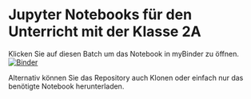 # Jupyter Notebooks für den Unterricht mit der Klasse 2A

Klicken Sie auf diesen Batch um das Notebook in myBinder zu öffnen.
[![Binder](https://mybinder.org/badge_logo.svg)](https://mybinder.org/v2/gh/cedricgeissmann/2a/HEAD)

Alternativ können Sie das Repository auch Klonen oder einfach nur das benötigte
Notebook herunterladen.
